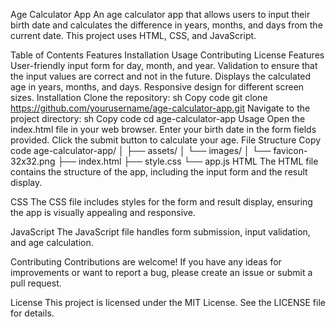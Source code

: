 Age Calculator App
An age calculator app that allows users to input their birth date and calculates the difference in years, months, and days from the current date. This project uses HTML, CSS, and JavaScript.

Table of Contents
Features
Installation
Usage
Contributing
License
Features
User-friendly input form for day, month, and year.
Validation to ensure that the input values are correct and not in the future.
Displays the calculated age in years, months, and days.
Responsive design for different screen sizes.
Installation
Clone the repository:
sh
Copy code
git clone https://github.com/yourusername/age-calculator-app.git
Navigate to the project directory:
sh
Copy code
cd age-calculator-app
Usage
Open the index.html file in your web browser.
Enter your birth date in the form fields provided.
Click the submit button to calculate your age.
File Structure
Copy code
age-calculator-app/
│
├── assets/
│   └── images/
│       └── favicon-32x32.png
├── index.html
├── style.css
└── app.js
HTML
The HTML file contains the structure of the app, including the input form and the result display.

CSS
The CSS file includes styles for the form and result display, ensuring the app is visually appealing and responsive.

JavaScript
The JavaScript file handles form submission, input validation, and age calculation.

Contributing
Contributions are welcome! If you have any ideas for improvements or want to report a bug, please create an issue or submit a pull request.

License
This project is licensed under the MIT License. See the LICENSE file for details.
